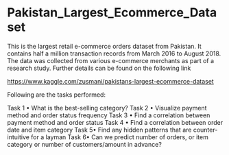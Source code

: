 # Pakistan_Largest_Ecommerce_Dataset
This is the largest retail e-commerce orders dataset from Pakistan. It contains half a million transaction records from March 2016 to August 2018. The data was collected from various e-commerce merchants as part of a research study. Further details can be found on the following link

https://www.kaggle.com/zusmani/pakistans-largest-ecommerce-dataset

Following are the tasks performed:

Task 1 • What is the best-selling category?
Task 2 • Visualize payment method and order status frequency
Task 3 • Find a correlation between payment method and order status
Task 4 • Find a correlation between order date and item category
Task 5• Find any hidden patterns that are counter-intuitive for a layman
Task 6• Can we predict number of orders, or item category or number of customers/amount in advance?
